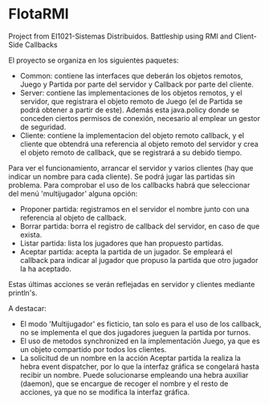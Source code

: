 # FlotaRMI
Project from EI1021-Sistemas Distribuidos. Battleship using RMI and Client-Side Callbacks

El proyecto se organiza en los siguientes paquetes:

- Common: contiene las interfaces que deberán los objetos remotos, Juego y Partida por parte del servidor y Callback por parte del cliente.
- Server: contiene las implementaciones de los objetos remotos, y el servidor, que registrara el objeto remoto de Juego (el de Partida se podrá obtener a partir de este). Además esta java.policy donde se conceden ciertos permisos de conexión, necesario al emplear un gestor de seguridad.
- Cliente: contiene la implementacion del objeto remoto callback, y el cliente que obtendrá una referencia al objeto remoto del servidor y crea el objeto remoto de callback, que se registrará a su debido tiempo.

Para ver el funcionamiento, arrancar el servidor y varios clientes (hay que indicar un nombre para cada cliente). Se podrá jugar las partidas sin problema. Para comprobar el uso de los callbacks habrá que seleccionar del menú 'multijugador' alguna opción:

- Proponer partida: registramos en el servidor el nombre junto con una referencia al objeto de callback.
- Borrar partida: borra el registro de callback del servidor, en caso de que exista.
- Listar partida: lista los jugadores que han propuesto partidas.
- Aceptar partida: acepta la partida de un jugador. Se empleará el callback para indicar al jugador que propuso la partida que otro jugador la ha aceptado.

Estas últimas acciones se verán reflejadas en servidor y clientes mediante println's.

A destacar:

- El modo 'Multijugador' es ficticio, tan solo es para el uso de los callback, no se implementa el que dos jugadores jueguen la partida por turnos.
- El uso de metodos synchronized en la implementación Juego, ya que es un objeto compartido por todos los clientes.
- La solicitud de un nombre en la acción Aceptar partida la realiza la hebra event dispatcher, por lo que la interfaz gráfica se congelará hasta recibir un nombre. Puede solucionarse empleando una hebra auxiliar (daemon), que se encargue de recoger el nombre y el resto de acciones, ya que no se modifica la interfaz gráfica.


